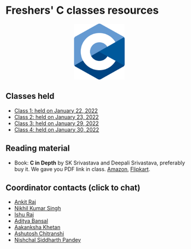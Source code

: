 # Freshers' C classes resources
<div align="center"><img src="C_logo.png" height="150"/></div>

## Classes held

- [Class 1: held on January 22, 2022](2022_01_22_CClass-1)
- [Class 2: held on January 23, 2022](2022_01_23_CClass-2)
- [Class 3: held on January 29, 2022](2022_01_29_CClass-3)
- [Class 4: held on January 30, 2022](2022_01_30_CClass-4)


## Reading material

- Book: **C in Depth** by SK Srivastava and Deepali Srivastava, preferably buy it. We gave you PDF link in  class. [Amazon](https://www.amazon.in/C-Depth-Deepali-Srivastava/dp/8183330487), [Flipkart](https://www.flipkart.com/c-in-depth/p/itmdxu9ywzbxrgvd).

## Coordinator contacts (click to chat)
-   [Ankit Raj](https://teams.microsoft.com/l/chat/0/0?users=ankit.r@mnnit.ac.in)
-   [Nikhil Kumar Singh](https://teams.microsoft.com/l/chat/0/0?users=nikhil.k@mnnit.ac.in)
-   [Ishu Raj](https://teams.microsoft.com/l/chat/0/0?users=ishu.raj@mnnit.ac.in)
-   [Aditya Bansal](https://teams.microsoft.com/l/chat/0/0?users=aditya.bansal@mnnit.ac.in)
-   [Aakanksha Khetan](https://teams.microsoft.com/l/chat/0/0?users=aakansha.khetan@mnnit.ac.in)
-   [Ashutosh Chitranshi](https://teams.microsoft.com/l/chat/0/0?users=ashutosh.chitranshi@mnnit.ac.in)
-   [Nishchal Siddharth Pandey](https://teams.microsoft.com/l/chat/0/0?users=nishchal.siddharth@mnnit.ac.in)
